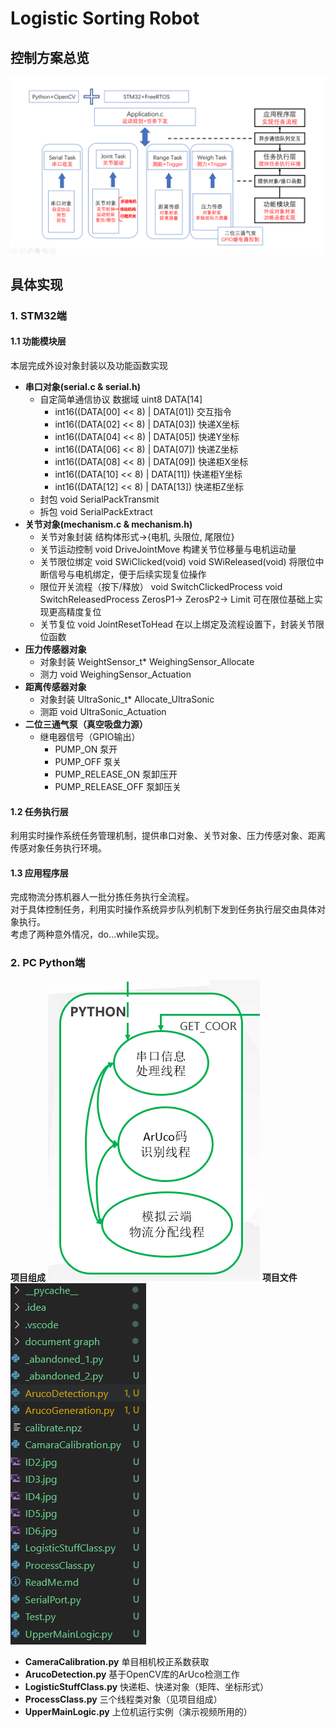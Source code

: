 # Logistic Sorting Robot
## 控制方案总览
![控制方案总览](/UpperWork/document%20graph/控制方案.png)
## 具体实现
### 1. STM32端
#### 1.1 功能模块层
本层完成外设对象封装以及功能函数实现
- **串口对象(serial.c & serial.h)**
    - 自定简单通信协议
    数据域 uint8 DATA[14]
        - int16((DATA[00] << 8) | DATA[01]) 交互指令
        - int16((DATA[02] << 8) | DATA[03]) 快递X坐标
        - int16((DATA[04] << 8) | DATA[05]) 快递Y坐标  
        - int16((DATA[06] << 8) | DATA[07]) 快递Z坐标
        - int16((DATA[08] << 8) | DATA[09]) 快递柜X坐标
        - int16((DATA[10] << 8) | DATA[11]) 快递柜Y坐标
        - int16((DATA[12] << 8) | DATA[13]) 快递柜Z坐标
    - 封包
    void SerialPackTransmit
    - 拆包
    void SerialPackExtract
- **关节对象(mechanism.c & mechanism.h)**
    - 关节对象封装
    结构体形式->{电机, 头限位, 尾限位}
    - 关节运动控制
    void DriveJointMove
    构建关节位移量与电机运动量
    - 关节限位绑定
    void SWiClicked(void)
    void SWiReleased(void)
    将限位中断信号与电机绑定，便于后续实现复位操作
    - 限位开关流程（按下/释放）
    void SwitchClickedProcess
    void SwitchReleasedProcess
    ZerosP1-> ZerosP2-> Limit
    可在限位基础上实现更高精度复位
    - 关节复位
    void JointResetToHead
    在以上绑定及流程设置下，封装关节限位函数
- **压力传感器对象**
    - 对象封装
    WeightSensor_t* WeighingSensor_Allocate
    - 测力
    void WeighingSensor_Actuation
- **距离传感器对象**
    - 对象封装
    UltraSonic_t* Allocate_UltraSonic
    - 测距
    void UltraSonic_Actuation
- **二位三通气泵（真空吸盘力源）**
    - 继电器信号（GPIO输出）
        - PUMP_ON 泵开
        - PUMP_OFF 泵关
        - PUMP_RELEASE_ON 泵卸压开
        - PUMP_RELEASE_OFF 泵卸压关
#### 1.2 任务执行层
利用实时操作系统任务管理机制，提供串口对象、关节对象、压力传感对象、距离传感对象任务执行环境。
#### 1.3 应用程序层
完成物流分拣机器人一批分拣任务执行全流程。<br>
对于具体控制任务，利用实时操作系统异步队列机制下发到任务执行层交由具体对象执行。<br>
考虑了两种意外情况，do...while实现。
### 2. PC Python端
**项目组成**
![Python](/UpperWork/document%20graph/PythonWork.png)
**项目文件**
![Python](/UpperWork/document%20graph/PythonPart.png)
- **CameraCalibration.py**
单目相机校正系数获取
- **ArucoDetection.py**
基于OpenCV库的ArUco检测工作
- **LogisticStuffClass.py**
快递柜、快递对象（矩阵、坐标形式）
- **ProcessClass.py**
三个线程类对象（见项目组成）
- **UpperMainLogic.py**
上位机运行实例（演示视频所用的）


    